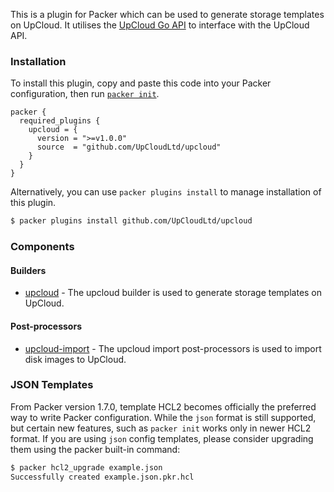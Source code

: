 This is a plugin for Packer which can be used to generate storage templates on UpCloud. 
It utilises the [UpCloud Go API](https://github.com/UpCloudLtd/upcloud-go-api) to interface with the UpCloud API.

### Installation

To install this plugin, copy and paste this code into your Packer configuration, then run [`packer init`](https://www.packer.io/docs/commands/init).


```hcl
packer {
  required_plugins {
    upcloud = {
      version = ">=v1.0.0"
      source  = "github.com/UpCloudLtd/upcloud"
    }
  }
}

```

Alternatively, you can use `packer plugins install` to manage installation of this plugin.

```sh
$ packer plugins install github.com/UpCloudLtd/upcloud
```


### Components

#### Builders


- [upcloud](/packer/integrations/UpCloudLtd/upcloud/latest/components/builder/upcloud) - The upcloud builder is used to generate storage templates on UpCloud.

#### Post-processors

- [upcloud-import](/packer/integrations/UpCloudLtd/upcloud/latest/components/post-processor/upcloud-import) - The upcloud import post-processors is used to import disk images to UpCloud.

### JSON Templates
From Packer version 1.7.0, template HCL2 becomes officially the preferred way to write Packer configuration. While the `json` format is still supported, but certain new features, such as `packer init` works only in newer HCL2 format.
If you are using `json` config templates, please consider upgrading them using the packer built-in command:

```sh
$ packer hcl2_upgrade example.json
Successfully created example.json.pkr.hcl
```
